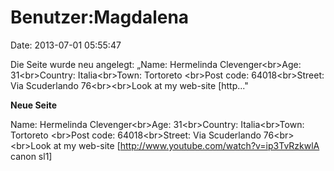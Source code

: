 Benutzer:Magdalena
==================

Date: 2013-07-01 05:55:47

Die Seite wurde neu angelegt: „Name: Hermelinda Clevenger\<br\>Age:
31\<br\>Country: Italia\<br\>Town: Tortoreto \<br\>Post code:
64018\<br\>Street: Via Scuderlando 76\<br\>\<br\>Look at my web-site
\[http..."

**Neue Seite**

<div>

Name: Hermelinda Clevenger\<br\>Age: 31\<br\>Country: Italia\<br\>Town:
Tortoreto \<br\>Post code: 64018\<br\>Street: Via Scuderlando
76\<br\>\<br\>Look at my web-site
\[http://www.youtube.com/watch?v=ip3TvRzkwlA canon sl1\]

</div>
